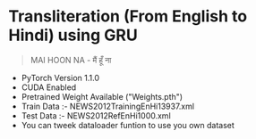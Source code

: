 # Transliteration (From English to Hindi) using GRU

> MAI HOON NA - मैं हूँ ना

 - PyTorch Version 1.1.0
 - CUDA Enabled
 - Pretrained Weight Available ("Weights.pth")
 - Train Data   :- NEWS2012TrainingEnHi13937.xml
 - Test Data  :- NEWS2012RefEnHi1000.xml
 - You can tweek dataloader funtion to use you own dataset

